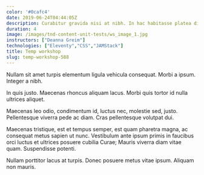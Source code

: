 ```yaml
---
color: '#0cafc4'
date: 2019-06-24T04:44:05Z
description: Curabitur gravida nisi at nibh. In hac habitasse platea dictumst.
duration: 4
image: /images/tnd-content-unit-tests/ws_image_1.jpg
instructors: ["Deanna Greim"]
technologies: ["Eleventy","CSS","JAMStack"]
title: Temp workshop
slug: temp-workshop-588
---
```

Nullam sit amet turpis elementum ligula vehicula consequat. Morbi a ipsum. Integer a nibh.

In quis justo. Maecenas rhoncus aliquam lacus. Morbi quis tortor id nulla ultrices aliquet.

Maecenas leo odio, condimentum id, luctus nec, molestie sed, justo. Pellentesque viverra pede ac diam. Cras pellentesque volutpat dui.

Maecenas tristique, est et tempus semper, est quam pharetra magna, ac consequat metus sapien ut nunc. Vestibulum ante ipsum primis in faucibus orci luctus et ultrices posuere cubilia Curae; Mauris viverra diam vitae quam. Suspendisse potenti.

Nullam porttitor lacus at turpis. Donec posuere metus vitae ipsum. Aliquam non mauris.
